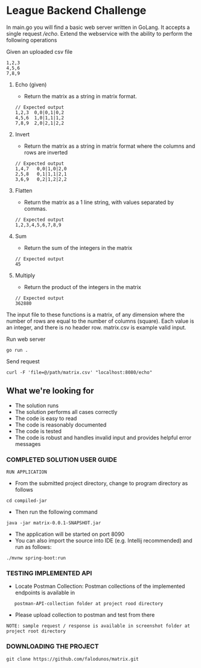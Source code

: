 # League Backend Challenge

In main.go you will find a basic web server written in GoLang. It accepts a single request _/echo_. Extend the webservice with the ability to perform the following operations

Given an uploaded csv file
```
1,2,3
4,5,6
7,8,9
```

1. Echo (given)
    - Return the matrix as a string in matrix format.
    
    ```
    // Expected output
    1,2,3  0,0|0,1|0,2
    4,5,6  1,0|1,1|1,2
    7,8,9  2,0|2,1|2,2
    ``` 
2. Invert
    - Return the matrix as a string in matrix format where the columns and rows are inverted
    ```
    // Expected output
    1,4,7   0,0|1,0|2,0
    2,5,8   0,1|1,1|2,1
    3,6,9   0,2|1,2|2,2
    ``` 
3. Flatten
    - Return the matrix as a 1 line string, with values separated by commas.
    ```
    // Expected output
    1,2,3,4,5,6,7,8,9
    ``` 
4. Sum
    - Return the sum of the integers in the matrix
    ```
    // Expected output
    45
    ``` 
5. Multiply
    - Return the product of the integers in the matrix
    ```
    // Expected output
    362880
    ``` 

The input file to these functions is a matrix, of any dimension where the number of rows are equal to the number of columns (square). Each value is an integer, and there is no header row. matrix.csv is example valid input.  

Run web server
```
go run .
```

Send request
```
curl -F 'file=@/path/matrix.csv' "localhost:8080/echo"
```

## What we're looking for

- The solution runs
- The solution performs all cases correctly
- The code is easy to read
- The code is reasonably documented
- The code is tested
- The code is robust and handles invalid input and provides helpful error messages


### COMPLETED SOLUTION USER GUIDE

``RUN APPLICATION``
- From the submitted project directory, change to program directory as follows
```
cd compiled-jar
```
- Then run the following command
```
java -jar matrix-0.0.1-SNAPSHOT.jar 
```

- The application will be started on port 8090
- You can also import the source into IDE (e.g. Intellij recommended) and run as follows:
```
./mvnw spring-boot:run
```

### TESTING IMPLEMENTED API
- Locate Postman Collection: Postman collections of the implemented endpoints is available in
```
   postman-API-collection folder at project rood directory
```
- Please upload collection to postman and test from there
```
NOTE: sample request / response is available in screenshot folder at project root directory
```

### DOWNLOADING THE PROJECT

```
git clone https://github.com/falodunos/matrix.git
```